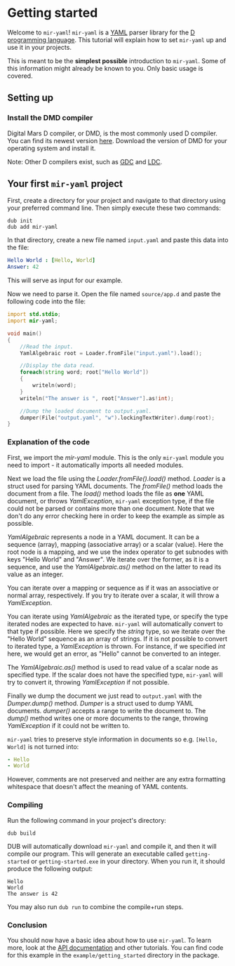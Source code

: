 # Getting started

Welcome to `mir-yaml`\! `mir-yaml` is a
[YAML](http://en.wikipedia.org/wiki/YAML) parser library for the [D
programming language](http://dlang.org). This tutorial will explain how
to set `mir-yaml` up and use it in your projects.

This is meant to be the **simplest possible** introduction to `mir-yaml`.
Some of this information might already be known to you. Only basic usage
is covered.

## Setting up

### Install the DMD compiler

Digital Mars D compiler, or DMD, is the most commonly used D compiler.
You can find its newest version [here](http://dlang.org/download.html).
Download the version of DMD for your operating system and install it.

Note: Other D compilers exist, such as [GDC](http://gdcproject.org/) and
[LDC](https://github.com/ldc-developers/ldc).

## Your first `mir-yaml` project

First, create a directory for your project and navigate to that directory
using your preferred command line. Then simply execute these two commands:

    dub init
    dub add mir-yaml

In that directory, create a new file named `input.yaml` and paste this data
into the file:

```YAML
Hello World : [Hello, World]
Answer: 42
```

This will serve as input for our example.

Now we need to parse it. Open the file named `source/app.d` and paste the
following code into the file:

```D
import std.stdio;
import mir-yaml;

void main()
{
    //Read the input.
    YamlAlgebraic root = Loader.fromFile("input.yaml").load();

    //Display the data read.
    foreach(string word; root["Hello World"])
    {
        writeln(word);
    }
    writeln("The answer is ", root["Answer"].as!int);

    //Dump the loaded document to output.yaml.
    dumper(File("output.yaml", "w").lockingTextWriter).dump(root);
}
```

### Explanation of the code

First, we import the *mir-yaml* module. This is the only `mir-yaml` module
you need to import - it automatically imports all needed modules.

Next we load the file using the *Loader.fromFile().load()* method. *Loader* is a
struct used for parsing YAML documents. The *fromFile()* method loads the
document from a file. The *load()* method loads the
file as **one** YAML document, or throws *YamlException*, `mir-yaml`
exception type, if the file could not be parsed or contains more than
one document. Note that we don't do any error checking here in order to
keep the example as simple as possible.

*YamlAlgebraic* represents a node in a YAML document. It can be a sequence
(array), mapping (associative array) or a scalar (value). Here the root
node is a mapping, and we use the index operator to get subnodes with
keys "Hello World" and "Answer". We iterate over the former, as it is a
sequence, and use the *YamlAlgebraic.as()* method on the latter to read its value
as an integer.

You can iterate over a mapping or sequence as if it was an associative
or normal array, respectively. If you try to iterate over a scalar, it
will throw a *YamlException*.

You can iterate using *YamlAlgebraic* as the iterated type, or specify the type
iterated nodes are expected to have. `mir-yaml` will automatically convert
to that type if possible. Here we specify the *string* type, so we
iterate over the "Hello World" sequence as an array of strings. If it is
not possible to convert to iterated type, a *YamlException* is thrown.
For instance, if we specified *int* here, we would get an error, as
"Hello" cannot be converted to an integer.

The *YamlAlgebraic.as()* method is used to read value of a scalar node as
specified type. If the scalar does not have the specified type, `mir-yaml`
will try to convert it, throwing *YamlException* if not possible.

Finally we dump the document we just read to `output.yaml` with the
*Dumper.dump()* method. *Dumper* is a struct used to dump YAML
documents. *dumper()* accepts a range to write the document to.
The *dump()* method writes one or more documents to the range,
throwing *YamlException* if it could not be written to.

`mir-yaml` tries to preserve style information in documents so e.g. `[Hello,
World]` is not turned into:

```YAML
- Hello
- World
```

However, comments are not preserved and neither are any extra formatting
whitespace that doesn't affect the meaning of YAML contents.

### Compiling

Run the following command in your project's directory:

    dub build

DUB will automatically download `mir-yaml` and compile it, and then it
will compile our program. This will generate an executable called
`getting-started` or `getting-started.exe` in your directory. When you
run it, it should produce the following output:

    Hello
    World
    The answer is 42

You may also run ```dub run``` to combine the compile+run steps.

### Conclusion

You should now have a basic idea about how to use `mir-yaml`. To learn more,
look at the [API documentation](../) and other tutorials.
You can find code for this example in the `example/getting_started`
directory in the package.
